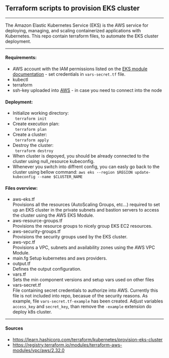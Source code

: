 ## Terraform scripts to provision EKS cluster #
***


The Amazon Elastic Kubernetes Service (EKS) is the AWS service for deploying, managing, and scaling containerized applications with Kubernetes. This repo contain terraform files, to automate the EKS cluster deployment.
***

#### Requirements:
- AWS account with the IAM permissions listed on the [EKS module documentation](https://github.com/terraform-aws-modules/terraform-aws-eks/blob/master/docs/iam-permissions.md) - set credentials in `vars-secret.tf` file.
- kubectl
- terraform
- ssh-key uploaded into [AWS](https://www.eksworkshop.com/020_prerequisites/sshkey/) - in case you need to connect into the node

#### Deployment:
- Initialize working directory:  
``` terraform init```
- Create execution plan:  
``` terraform plan```
- Create a cluster:  
``` terraform apply```
- Destroy the cluster:  
``` terraform destroy```
- When cluster is depoyed, you should be already connected to the cluster using null_resource kubeconfig.
- Whenever you switch into diffrent config, you can easly go back to the cluster using bellow command:
```aws eks --region $REGION update-kubeconfig --name $CLUSTER_NAME```

#### Files overview:
- aws-eks.tf   
Provisions all the resources (AutoScaling Groups, etc...) required to set up an EKS cluster in the private subnets and bastion servers to access the cluster using the AWS EKS Module.
- aws-resource-groups.tf  
Provisions the resource groups to nicely group EKS EC2 resources.
- aws-security-groups.tf  
Provisions the security groups used by the EKS cluster.
- aws-vpc.tf  
Provisions a VPC, subnets and availability zones using the AWS VPC Module.
- main.fg
Setup kubernetes and aws providers.
- output.tf  
Defines the output configuration.
- vars.tf  
Sets the min component versions and setup vars used on other files
- vars-secret.tf  
File containing secret credentials to authorize into AWS. Currently this file is not included into repo, becasue of the security reasons. As example, file `vars-secret.tf-example` has been created. Adjust variables `access_key` and `secret_key`, than remove the `-example` extension do deploy k8s cluster.

***

#### Sources
- https://learn.hashicorp.com/terraform/kubernetes/provision-eks-cluster
- https://registry.terraform.io/modules/terraform-aws-modules/vpc/aws/2.32.0